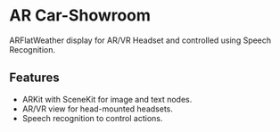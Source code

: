 # AR Car-Showroom
ARFlatWeather display for AR/VR Headset and controlled using Speech Recognition.

## Features
* ARKit with SceneKit for image and text nodes.
* AR/VR view for head-mounted headsets.
* Speech recognition to control actions.


